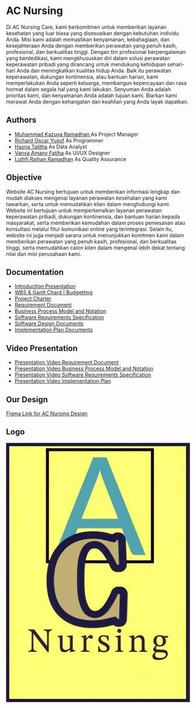 
# AC Nursing

Di AC Nursing Care, kami berkomitmen untuk memberikan layanan kesehatan yang luar biasa yang disesuaikan dengan kebutuhan individu Anda. Misi kami adalah memastikan kenyamanan, kebahagiaan, dan kesejahteraan Anda dengan memberikan perawatan yang penuh kasih, profesional, dan berkualitas tinggi. Dengan tim profesional berpengalaman yang berdedikasi, kami mengkhususkan diri dalam solusi perawatan keperawatan pribadi yang dirancang untuk mendukung kehidupan sehari-hari Anda dan meningkatkan kualitas hidup Anda. Baik itu perawatan keperawatan, dukungan kontinensia, atau bantuan harian, kami memperlakukan Anda seperti keluarga, membangun kepercayaan dan rasa hormat dalam segala hal yang kami lakukan. Senyuman Anda adalah prioritas kami, dan kenyamanan Anda adalah tujuan kami. Biarkan kami merawat Anda dengan kehangatan dan keahlian yang Anda layak dapatkan.

## Authors

- [Muhammad Kazuya Ramadhan ](https://github.com/androrange) As Project Manager
- [Richard Oscar Yusuf](https://github.com/reyyusuf) As Programmer
- [Hasna Talitha](https://github.com/hasnatalitha) As Data Analyst
- [Vanya Amany Fatiha](https://github.com/vanyaamany) As UI/UX Designer
- [Luthfi Raihan Ramadhan](https://github.com/filthypii) As Quality Assurance

## Objective

Website AC Nursing bertujuan untuk memberikan informasi lengkap dan mudah diakses mengenai layanan perawatan kesehatan yang kami tawarkan, serta untuk memudahkan klien dalam menghubungi kami. Website ini bertujuan untuk memperkenalkan layanan perawatan keperawatan pribadi, dukungan kontinensia, dan bantuan harian kepada masyarakat, serta memberikan kemudahan dalam proses pemesanan atau konsultasi melalui fitur komunikasi online yang terintegrasi. Selain itu, website ini juga menjadi sarana untuk menunjukkan komitmen kami dalam memberikan perawatan yang penuh kasih, profesional, dan berkualitas tinggi, serta memudahkan calon klien dalam mengenal lebih dekat tentang nilai dan misi perusahaan kami.

## Documentation

- [Introduction Presentation](https://docs.google.com/presentation/d/1WhsnH8TxpdL1Yf1QZeypzyP6e6BccHmQ/edit?usp=drive_link&ouid=115281721375636308686&rtpof=true&sd=true)
- [WBS & Gantt Chard | Budgetting](https://docs.google.com/spreadsheets/d/1ZNgA9mRmax1XaRkK9sMXtGKBdd9vQ7AT/edit?usp=drive_link&ouid=115281721375636308686&rtpof=true&sd=true)
- [Project Charter](https://docs.google.com/document/d/1EKwWumhKnpS_JBnIgsh2zYmo4ykXnHHT/edit)
- [Requirement Document](https://docs.google.com/document/d/151zUqC6kAGNDmlMilm6lTVzKPx1fAeVn/edit?usp=drive_link&ouid=115281721375636308686&rtpof=true&sd=true)
- [Business Process Model and Notation](https://drive.google.com/file/d/1Cljy6Bj49O3bYz52t2YS6YtzgLSmS9V5/view?usp=drive_link)
- [Software Requirements Specification](https://drive.google.com/file/d/1SyELzPSCb99DnH3e3oDmhHCMDaVw9UYe/view?usp=sharing)
- [Software Design Documents](https://drive.google.com/file/d/1lJzlWo930pcypdkoLSMerNmlUDqJ-kRe/view?usp=sharing)
- [Implementation Plan Documents](https://docs.google.com/document/d/14ieP2mkD3SpbtWdgFM0MIaRDgU1QMtRu/edit?usp=sharing&ouid=115281721375636308686&rtpof=true&sd=true)

## Video Presentation

- [Presentation Video Requirement Document](https://drive.google.com/file/d/1SLK15L1wMVeQ7dR2AzlOA-v03t1rAqva/view?usp=sharing)
- [Presentation Video Business Process Model and Notation](https://drive.google.com/file/d/1hhAkk_eYhVP63mjuw5KOsATMkstVBR4-/view?usp=sharing)
- [Presentation Video Software Requirements Specification](https://drive.google.com/file/d/1XcsC-duLmBfGRRZQN6ux78D9C6ed0n3b/view?usp=drive_link)
- [Presentation Video Implementation Plan](https://drive.google.com/file/d/16QdmF-Jd8cncU6Bq7_8cF4XYreBni11F/view?usp=sharing)

## Our Design
[Figma Link for AC Nursing Design]()

## Logo
![Logo](https://github.com/reyyusuf/reyyusuf/blob/cf9b77268db7b0080987ae8a4fe125ae1b4bde33/gambarlogo2.jpg)




